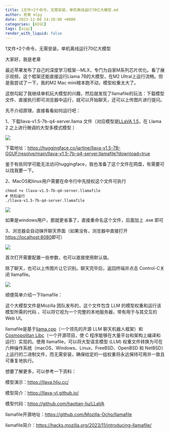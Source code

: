 ```yaml
---
title: 1文件+2个命令，无需安装，单机离线运行70亿大模型.md
author: 老章 mlpy
date: 2023-12-08 14:10:00 +0800
categories: [AIGC]
tags: [aigc]
render_with_liquid: false
---
```


1文件+2个命令，无需安装，单机离线运行70亿大模型

大家好，我是老章

最近苹果发布了自己的深度学习框架--MLX，专门为自家M系列芯片优化。看了展示视频，这个框架还能直接运行Llama 7B的大模型，在M2 Ultral上运行流畅。但是我尝试了一下，我的M2 Mac mini根本跑不动，模型权重太大了。

这倒勾起了我继续单机玩大模型的兴趣，然后就发现了llamafile的玩法：下载模型文件、直接执行即可浏览器中运行，就可以开始聊天，还可以上传图片进行提问。

先不介绍原理，直接看看如何运行吧：

1、下载llava-v1.5-7b-q4-server.llama 文件（对应模型是[LLaVA 1.5](https://llava-vl.github.io/)，在 Llama 2 之上进行微调的大型多模式模型 ）

![](https://my-wechat.oss-cn-beijing.aliyuncs.com/image-20231208145027864.png)

下载地址：https://huggingface.co/jartine/llava-v1.5-7B-GGUF/resolve/main/llava-v1.5-7b-q4-server.llamafile?download=true

鉴于有些同学可能无法访问huggingface，我也准备了这个文件在网盘，有需要可以找我要一下。

2、MacOS和linux用户需要在命令行中先授权这个文件可执行

```
chmod +x llava-v1.5-7b-q4-server.llamafile
# 然后运行
./llava-v1.5-7b-q4-server.llamafile
```

![](https://my-wechat.oss-cn-beijing.aliyuncs.com/Xnapper-2023-12-08-14.17.26.png)

如果是windows用户，那就更省事了，直接重命名这个文件，后面加上 .exe 即可

3、浏览器会自动弹开聊天界面（如果没有，浏览器中直接打开[https://localhost:8080](https://localhost:8080/)即可）

![](https://my-wechat.oss-cn-beijing.aliyuncs.com/Xnapper-2023-12-08-14.18.50.png)

首次打开需要配置一些参数，也可以直接使用默认值。

除了聊天，也可以上传图片让它识别。聊天完毕后，返回终端并点击 Control-C关闭 llamafile。

![](https://my-wechat.oss-cn-beijing.aliyuncs.com/llamafile-20231208154051192.jpg)

顺便简单介绍一下llamafile：

这个大模型文件是Mozilla 团队发布的，这个文件包含 LLM 的模型权重和运行该模型所需的代码 ，可以将它视为一个完整的本地服务器，带有用于与其交互的 Web UI。

llamafile是基于[llama.cpp](https://github.com/ggerganov/llama.cpp)（一个领先的开源 LLM 聊天机器人框架）和[Cosmopolitan Libc](https://github.com/jart/cosmopolitan)（一个开源项目，使 C 程序能够在大量平台和架构上编译和运行）实现的。使用 llamafile，可以将大型语言模型 (LLM) 权重文件转换为可在六种操作系统（macOS、Windows、Linux、FreeBSD、OpenBSD 和 NetBSD）上运行的二进制文件，而无需安装，确保给定的一组权重将永远保持可用并一致且可重复地执行。



想要了解更多，可以参考一下资料：

模型演示：https://llava.hliu.cc/

模型简介：https://llava-vl.github.io/

模型代码：https://github.com/haotian-liu/LLaVA

llamafile开源地址：https://github.com/Mozilla-Ocho/llamafile

llamafile简介：https://hacks.mozilla.org/2023/11/introducing-llamafile/



